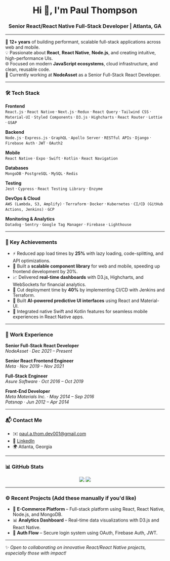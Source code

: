 <h1 align="center">Hi 👋, I'm Paul Thompson</h1>
<h3 align="center">Senior React/React Native Full-Stack Developer | Atlanta, GA</h3>

---

🚀 **12+ years** of building performant, scalable full-stack applications across web and mobile.  
💡 Passionate about **React**, **React Native**, **Node.js**, and creating intuitive, high-performance UIs.  
🌐 Focused on modern **JavaScript ecosystems**, cloud infrastructure, and clean, reusable code.  
📍 Currently working at **NodeAsset** as a Senior Full-Stack React Developer.

---

### 🛠️ Tech Stack

**Frontend**  
`React.js` · `React Native` · `Next.js` · `Redux` · `React Query` · `Tailwind CSS` · `Material-UI` · `Styled Components` · `D3.js` · `Highcharts` · `React Router` · `Lottie` · `GSAP`

**Backend**  
`Node.js` · `Express.js` · `GraphQL` · `Apollo Server` · `RESTful APIs` · `Django` · `Firebase Auth` · `JWT` · `OAuth2`

**Mobile**  
`React Native` · `Expo` · `Swift` · `Kotlin` · `React Navigation`

**Databases**  
`MongoDB` · `PostgreSQL` · `MySQL` · `Redis`

**Testing**  
`Jest` · `Cypress` · `React Testing Library` · `Enzyme`

**DevOps & Cloud**  
`AWS (Lambda, S3, Amplify)` · `Terraform` · `Docker` · `Kubernetes` · `CI/CD (GitHub Actions, Jenkins)` · `GCP`

**Monitoring & Analytics**  
`Datadog` · `Sentry` · `Google Tag Manager` · `Firebase` · `Lighthouse`

---

### 🚨 Key Achievements

- ⚡ Reduced app load times by **25%** with lazy loading, code-splitting, and API optimizations.
- 🔧 Built a **scalable component library** for web and mobile, speeding up frontend development by 20%.
- 📈 Delivered **real-time dashboards** with D3.js, Highcharts, and WebSockets for financial analytics.
- 🚀 Cut deployment time by **40%** by implementing CI/CD with Jenkins and Terraform.
- 🧠 Built **AI-powered predictive UI interfaces** using React and Material-UI.
- 📱 Integrated native Swift and Kotlin features for seamless mobile experiences in React Native apps.

---

### 🏢 Work Experience

**Senior Full-Stack React Developer**  
_NodeAsset · Dec 2021 – Present_

**Senior React Frontend Engineer**  
_Meta · Nov 2019 – Nov 2021_

**Full-Stack Engineer**  
_Asure Software · Oct 2016 – Oct 2019_

**Front-End Developer**  
_Meta Materials Inc. · May 2014 – Sep 2016_  
_Patsnap · Jun 2012 – Apr 2014_

---

### 📬 Contact Me

- ✉️ paul.a.thom.dev001@gmail.com  
- 🔗 [LinkedIn](https://linkedin.com/in/paul-a-t-1479b7327/)  
- 🌍 Atlanta, Georgia

---

### 📊 GitHub Stats

<p align="center">
  <img src="https://github-readme-stats.vercel.app/api?username=YOUR_GITHUB_USERNAME&show_icons=true&theme=tokyonight" />
  <img src="https://github-readme-stats.vercel.app/api/top-langs/?username=YOUR_GITHUB_USERNAME&layout=compact&theme=tokyonight" />
</p>

---

### ⚙️ Recent Projects (Add these manually if you'd like)

- 🛒 **E-Commerce Platform** – Full-stack platform using React, React Native, Node.js, and MongoDB.
- 📊 **Analytics Dashboard** – Real-time data visualizations with D3.js and React Native.
- 🔐 **Auth Flow** – Secure login system using OAuth, Firebase Auth, JWT.

---

✨ _Open to collaborating on innovative React/React Native projects, especially those with impact!_
